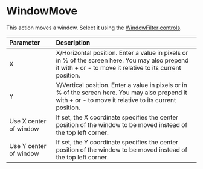 # WindowMove #
This action moves a window. Select it using the [WindowFilter controls](docsGenericWindowFilter.md).

| **Parameter** | **Description** |
|:--------------|:----------------|
|X              |X/Horizontal position. Enter a value in pixels or in % of the screen here. You may also prepend it with + or - to move it relative to its current position.|
|Y              |Y/Vertical position. Enter a value in pixels or in % of the screen here. You may also prepend it with + or - to move it relative to its current position.|
|Use X center of window|If set, the X coordinate specifies the center position of the window to be moved instead of the top left corner.|
|Use Y center of window|If set, the Y coordinate specifies the center position of the window to be moved instead of the top left corner.|